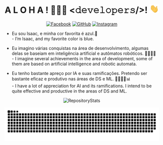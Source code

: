 <div>
  <h1 align="center">
    A L O H A ! 🙋🏾‍♂️ <𝚍𝚎𝚟𝚎𝚕𝚘𝚙𝚎𝚛𝚜/>! 
    <img src="https://github.com/ABSphreak/ABSphreak/blob/master/gifs/Hi.gif?raw=true" width="30px">
  </h1>
</div>

<p align="center">
  <!-- <a href="https://steamcommunity.com/profiles/76561198147567190/"><img src="https://img.icons8.com/bubbles/50/000000/steam.png" alt="Steam"></a> -->
  <a href="https://www.facebook.com/isaacscardoso/"><img src="https://img.icons8.com/bubbles/50/000000/facebook-circled.png" alt="Facebook"></a>
  <a href="https://github.com/isaacscardoso/"><img src="https://img.icons8.com/bubbles/50/000000/github.png" alt="GitHub"/></a>
  <a href="https://www.instagram.com/isaacscardoso"><img src="https://img.icons8.com/bubbles/50/000000/instagram-new--v2.png" alt="Instagram"></a>
</p>

- Eu sou Isaac, e minha cor favorita é azul.💙<br>- I’m Isaac, and my favorite color is blue.

- Eu imagino várias conquistas na área de desenvolvimento, algumas delas se baseiam em inteligência artificial e autômatos robóticos. 🦾🤖🦿🌐<br>- I imagine several achievements in the area of development, some of them are based on artificial intelligence and robotic automata.

- Eu tenho bastante apreço por IA e suas ramificações. Pretendo ser bastante eficaz e produtivo nas áreas de DS e ML. 👨🏾‍💻🧮📊<br>- I have a lot of appreciation for AI and its ramifications. I intend to be quite effective and productive in the areas of DS and ML.

<p align="center">
  <img src="https://github-readme-stats.vercel.app/api/top-langs/?username=isaacscardoso&theme=tokyonight&layout=compact" alt="RepositoryStats"/>
</p>

<!--
![HTML5 Badge](https://img.shields.io/badge/HTML5-E34F26?style=for-the-badge&logo=html5&logoColor=white)
![CSS3 Badge](https://img.shields.io/badge/CSS3-1572B6?style=for-the-badge&logo=css3&logoColor=white)
![Javascript Badge](https://img.shields.io/badge/JavaScript-323330?style=for-the-badge&logo=javascript&logoColor=F7DF1E)
![Typescript Badge](https://img.shields.io/badge/TypeScript-007ACC?style=for-the-badge&logo=typescript&logoColor=white)
![Java Badge](https://img.shields.io/badge/Java-white?style=for-the-badge&logo=java&logoColor=FF0000)
![Spring Badge](https://img.shields.io/badge/Spring-6DB33F?style=for-the-badge&logo=spring&logoColor=white)
![Spring Boot Badge](https://img.shields.io/badge/Spring_Boot-F2F4F9?style=for-the-badge&logo=spring-boot)
![CSharp Badge](https://img.shields.io/badge/CSharp-54039A?style=for-the-badge&logo=CSharp&logoColor=white)
![.NET Badge](https://img.shields.io/badge/core-54039A?style=for-the-badge&logo=dotnet&logoColor=white)
![PHP Badge](https://img.shields.io/badge/PHP-BF40BF?style=for-the-badge&logo=php&logoColor=white)
![Laravel Badge](https://img.shields.io/badge/laravel-DC143C?style=for-the-badge&logo=laravel&logoColor=white)
![Angular Badge](https://img.shields.io/badge/Angular-DD0031?style=for-the-badge&logo=angular&logoColor=white)
![VueJS Badge](https://img.shields.io/badge/Vue.js-35495E?style=for-the-badge&logo=vuedotjs&logoColor=4FC08D)
---
-->
<p align="center">
  <img src="https://github.com/Platane/snk/raw/output/github-contribution-grid-snake.svg" alt="SnakeGameGIF"/>
</p>


<!--
![Anurag's GitHub stats](https://github-readme-stats.vercel.app/api?username=isaacscardoso&show_icons=true&theme=tokyonight)
[![Github Badge](https://img.icons8.com/bubbles/50/000000/github.png)](https://github.com/isaacscardoso)
[![Steam Badge](https://img.icons8.com/bubbles/50/000000/steam.png)](https://steamcommunity.com/profiles/76561198147567190/)
[![Facebook Badge](https://img.icons8.com/bubbles/50/000000/facebook-circled.png)](https://www.facebook.com/isaacscardoso/)
[![Instagram Badge](https://img.icons8.com/bubbles/50/000000/instagram-new--v2.png)](https://www.instagram.com/isaacscardoso/)
**isaacscardoso/isaacscardoso** is a ✨ _special_ ✨ repository because its `README.md` (this file) appears on your GitHub profile.

Here are some ideas to get you started:

- 🔭 I’m currently working on ...
- 🌱 I’m currently learning ...
- 👯 I’m looking to collaborate on ...
- 🤔 I’m looking for help with ...
- 💬 Ask me about ...
- 📫 How to reach me: ...
- 😄 Pronouns: ...
- ⚡ Fun fact: ...
-->
